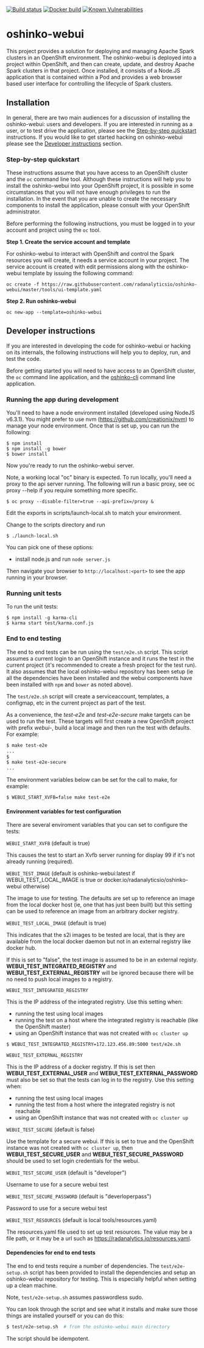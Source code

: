 [![Build status](https://travis-ci.org/radanalyticsio/oshinko-webui.svg?branch=master)](https://travis-ci.org/radanalyticsio/oshinko-webui)
[![Docker build](https://img.shields.io/docker/automated/radanalyticsio/oshinko-webui.svg)](https://hub.docker.com/r/radanalyticsio/oshinko-webui)
[![Known Vulnerabilities](https://snyk.io/test/github/radanalyticsio/oshinko-webui/badge.svg)](https://snyk.io/test/github/radanalyticsio/oshinko-webui)

# oshinko-webui

This project provides a solution for deploying and managing Apache Spark
clusters in an OpenShift environment. The oshinko-webui is deployed into a
project within OpenShift, and then can create, update, and destroy Apache
Spark clusters in that project. Once installed, it consists of a Node.JS
application that is contained within a Pod and provides a web browser based
user interface for controlling the lifecycle of Spark clusters.

## Installation

In general, there are two main audiences for a discussion of installing the
oshinko-webui: users and developers. If you are interested in running as a
user, or to test drive the application, please see the
[Step-by-step quickstart](https://github.com/radanalyticsio/oshinko-webui#step-by-step-quickstart)
instructions. If you would like to get started hacking on oshinko-webui please
see the
[Developer instructions](https://github.com/radanalyticsio/oshinko-webui#running-the-app-during-development)
section.

### Step-by-step quickstart

These instructions assume that you have access to an OpenShift cluster and
the `oc` command line tool. Although these instructions will help you to
install the oshinko-webui into your OpenShift project, it is possible in
some circumstances that you will not have enough privileges to run the
installation. In the event that you are unable to create the necessary
components to install the application, please consult with your OpenShift
administrator.

Before performing the following instructions, you must be logged in to
your account and project using the `oc` tool.

**Step 1. Create the service account and template**

For oshinko-webui to interact with OpenShift and control the Spark resources
you will create, it needs a service account in your project. The service account
is created with edit permissions along with the oshinko-webui template by issuing
the following command:

    oc create -f https://raw.githubusercontent.com/radanalyticsio/oshinko-webui/master/tools/ui-template.yaml

**Step 2. Run oshinko-webui**

    oc new-app --template=oshinko-webui

## Developer instructions

If you are interested in developing the code for oshinko-webui or hacking on
its internals, the following instructions will help you to deploy, run, and
test the code.

Before getting started you will need to have access to an OpenShift cluster,
the `oc` command line application, and the
[oshinko-cli](https://github.com/radanalyticsio/oshinko-cli) command line
application.

### Running the app during development

You'll need to have a node environment installed (developed using NodeJS v6.3.1).
You might prefer to use nvm (https://github.com/creationix/nvm)
to manage your node environment.
Once that is set up, you can run the following:

    $ npm install
    $ npm install -g bower
    $ bower install

Now you're ready to run the oshinko-webui server.

Note, a working local "oc" binary is expected.
To run locally, you'll need a proxy to the api server running.
The following will run a basic proxy, see oc proxy --help if you require
something more specific.

    $ oc proxy --disable-filter=true --api-prefix=/proxy &

Edit the exports in scripts/launch-local.sh to match your environment.

Change to the scripts directory and run

    $ ./launch-local.sh
     

You can pick one of these options:

* install node.js and run `node server.js`

Then navigate your browser to `http://localhost:<port>` to see the app running in
your browser.


### Running unit tests
To run the unit tests:

    $ npm install -g karma-cli
    $ karma start test/karma.conf.js


### End to end testing

The end to end tests can be run using the `test/e2e.sh` script.
This script assumes a current login to an OpenShift instance
and it runs the test in the current project (it's recommended
to create a fresh project for the test run). It also assumes
that the local oshinko-webui repository has been setup (ie all
the dependencies have been installed and the webui components
have been installed with `npm` and `bower` as noted above).

The `test/e2e.sh` script will create a serviceaccount,
templates, a configmap, etc in the current project as part
of the test.

As a convenience, the *test-e2e* and *test-e2e-secure* make
targets can be used to run the test. These targets will
first create a new OpenShift project with prefix *webui-*,
 build a local image and then run the test with defaults.
For example:

```sh
$ make test-e2e
...
$
$ make test-e2e-secure
...
```

The environment variables below can be set for the call
to make, for example:

```sh
$ WEBUI_START_XVFB=false make test-e2e
```

#### Environment variables for test configuration

There are several enviroment variables that you can set
to configure the tests:

``WEBUI_START_XVFB`` (default is true)

  This causes the test to start an Xvfb server running
  for display 99 if it's not already running (required).

``WEBUI_TEST_IMAGE`` (default is oshinko-webui:latest if WEBUI_TEST_LOCAL_IMAGE is true or docker.io/radanalyticsio/oshinko-webui otherwise)

  The image to use for testing. The defaults are set up to
  reference an image from the local docker host (ie, one that has just been
  built) but this setting can be used to reference an image from an arbitrary
  docker registry.

``WEBUI_TEST_LOCAL_IMAGE`` (default is true)

  This indicates that the s2i images to be tested are local, that is they
  are available from the local docker daemon but not in an external registry
  like docker hub.

  If this is set to "false", the test image is assumed to be in an external
  registy. **WEBUI_TEST_INTEGRATED_REGISTRY** and **WEBUI_TEST_EXTERNAL_REGISTRY**
  will be ignored because there will be no need to push local images to
  a registry.

``WEBUI_TEST_INTEGRATED_REGISTRY``

  This is the IP address of the integrated registry. Use this setting when:
  * running the test using local images
  * running the test on a host where the integrated registry is reachable (like the OpenShift master)
  * using an OpenShift instance that was not created with `oc cluster up`

```sh
$ WEBUI_TEST_INTEGRATED_REGISTRY=172.123.456.89:5000 test/e2e.sh
```

``WEBUI_TEST_EXTERNAL_REGISTRY``

  This is the IP address of a docker registry. If this is set then
  **WEBUI_TEST_EXTERNAL_USER** and **WEBUI_TEST_EXTERNAL_PASSWORD** must also
  be set so that the tests can log in to the registry.
  Use this setting when:
  * running the test using local images
  * running the test from a host where the integrated registry is not reachable
  * using an OpenShift instance that was not created with `oc cluster up`

``WEBUI_TEST_SECURE`` (default is false)

  Use the template for a secure webui. If this is set to true
  and the OpenShift instance was not created with `oc cluster up`,
  then **WEBUI_TEST_SECURE_USER** and **WEBUI_TEST_SECURE_PASSWORD**
  should be used to set login credentials for the webui.

``WEBUI_TEST_SECURE_USER`` (default is "developer")

  Username to use for a secure webui test

``WEBUI_TEST_SECURE_PASSWORD`` (default is "deverloperpass")

  Password to use for a secure webui test

``WEBUI_TEST_RESOURCES`` (default is local tools/resources.yaml)

  The resources.yaml file used to set up test resources. The value
  may be a file path, or it may be a url such as
  https://radanalytics.io/resources.yaml.

#### Dependencies for end to end tests

The end to end tests require a number of dependencies.
The `test/e2e-setup.sh` script has been provided to install
the dependencies and setup an oshinko-webui repository
for testing. This is especially helpful when setting up
a clean machine.

Note, `test/e2e-setup.sh` assumes passwordless sudo.

You can look through the script and see what it installs
and make sure those things are installed yourself or you
can do this:

```bash
$ test/e2e-setup.sh  # from the oshinko-webui main directory
```

The script should be idempotent.
